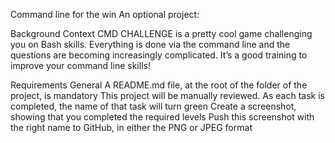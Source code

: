 Command line for the win
An optional project:

Background Context
CMD CHALLENGE is a pretty cool game challenging you on Bash skills. Everything is done via the command line and the questions are becoming increasingly complicated. It’s a good training to improve your command line skills!

Requirements
General
A README.md file, at the root of the folder of the project, is mandatory
This project will be manually reviewed.
As each task is completed, the name of that task will turn green
Create a screenshot, showing that you completed the required levels
Push this screenshot with the right name to GitHub, in either the PNG or JPEG format

